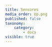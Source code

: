 ```yaml
---
title: Sensores
media_order: Up.png
published: false
taxonomy:
    category:
        - docs
visible: true
---
```


